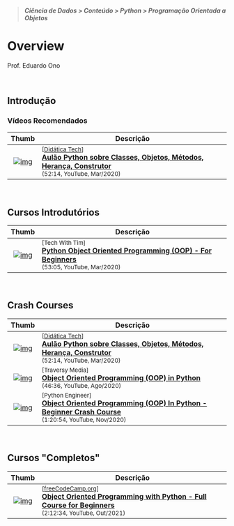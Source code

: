 > <h5>Ciência de Dados > Conteúdo > Python > Programação Orientada a Objetos</h5>

# Overview

Prof. Eduardo Ono

<br>

## Introdução

### Vídeos Recomendados

| Thumb | Descrição |
| :-: | --- |
| [![img](https://img.youtube.com/vi/RhtsCbKyYoA/default.jpg)](https://www.youtube.com/watch?v=RhtsCbKyYoA) | <sup>[[Didática Tech]]</sup><br>[__Aulão Python sobre Classes, Objetos, Métodos, Herança, Construtor__](https://www.youtube.com/watch?v=RhtsCbKyYoA)<br><sub>(52:14, YouTube, Mar/2020)</sub>

<br>

## Cursos Introdutórios

| Thumb | Descrição |
| :-: | --- |
| [![img](https://img.youtube.com/vi/JeznW_7DlB0/default.jpg)](https://www.youtube.com/watch?v=JeznW_7DlB0) | <sup>[Tech With Tim]</sup><br>[__Python Object Oriented Programming (OOP) - For Beginners__](https://www.youtube.com/watch?v=JeznW_7DlB0)<br><sub>(53:05, YouTube, Mar/2020)</sub>

<br>

## Crash Courses

| Thumb | Descrição |
| :-: | --- |
| [![img](https://img.youtube.com/vi/RhtsCbKyYoA/default.jpg)](https://www.youtube.com/watch?v=RhtsCbKyYoA) | <sup>[[Didática Tech]]</sup><br>[__Aulão Python sobre Classes, Objetos, Métodos, Herança, Construtor__](https://www.youtube.com/watch?v=RhtsCbKyYoA)<br><sub>(52:14, YouTube, Mar/2020)</sub>
| [![img](https://img.youtube.com/vi/MikphENIrOo/default.jpg)](https://www.youtube.com/watch?v=MikphENIrOo) | <sup>[Traversy Media]</sup><br>[__Object Oriented Programming (OOP) in Python__](https://www.youtube.com/watch?v=MikphENIrOo)<br><sub>(46:36, YouTube, Ago/2020)</sub>
| [![img](https://img.youtube.com/vi/-pEs-Bss8Wc/default.jpg)](https://www.youtube.com/watch?v=-pEs-Bss8Wc) | <sup>[Python Engineer]</sup><br>[__Object Oriented Programming (OOP) In Python - Beginner Crash Course__](https://www.youtube.com/watch?v=-pEs-Bss8Wc)<br><sub>(1:20:54, YouTube, Nov/2020)</sub>

<br>

## Cursos "Completos"

| Thumb | Descrição |
| :-: | --- |
| [![img](https://img.youtube.com/vi/Ej_02ICOIgs/default.jpg)](https://www.youtube.com/watch?v=Ej_02ICOIgs "Object Oriented Programming with Python - Full Course for Beginners") | <sup>[[freeCodeCamp.org]]</sup><br>[__Object Oriented Programming with Python - Full Course for Beginners__](https://www.youtube.com/watch?v=Ej_02ICOIgs)<br><sub>(2:12:34, YouTube, Out/2021)</sub>

<br>

[Didática Tech]: https://www.youtube.com/channel/UC0BiVs5EYh57gzGVvhddjsA
[freeCodeCamp.org]: https://www.youtube.com/channel/UC8butISFwT-Wl7EV0hUK0BQ
